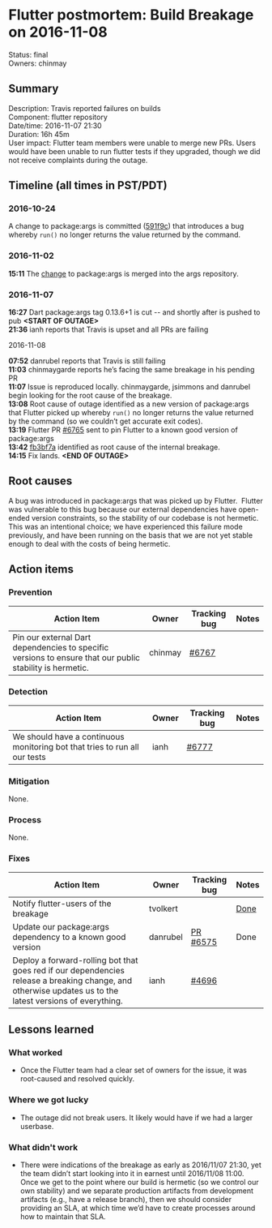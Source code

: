 # Flutter postmortem: Build Breakage on 2016-11-08

Status: final<br>
Owners: chinmay

## Summary

Description: Travis reported failures on builds<br>
Component: flutter repository<br>
Date/time: 2016-11-07 21:30<br>
Duration: 16h 45m<br>
User impact: Flutter team members were unable to merge new PRs. Users would have been unable to run flutter tests if they upgraded, though we did not receive complaints during the outage.

## Timeline (all times in PST/PDT)

### 2016-10-24

A change to package:args is committed ([591f9c](https://github.com/dart-lang/args/pull/55/commits/08b1b5301de1aa3f18dedf9343ea637a58591f9c)) that introduces a bug whereby `run()` no longer returns the value returned by the command.

### 2016-11-02

**15:11** The [change](https://github.com/dart-lang/args/pull/55) to package:args is merged into the args repository.

### 2016-11-07

**16:27** Dart package:args tag 0.13.6+1 is cut -- and shortly after is pushed to pub **&lt;START OF OUTAGE&gt;**<br>
**21:36** ianh reports that Travis is upset and all PRs are failing

2016-11-08

**07:52** danrubel reports that Travis is still failing<br>
**11:03** chinmaygarde reports he’s facing the same breakage in his pending PR<br>
**11:07** Issue is reproduced locally. chinmaygarde, jsimmons and danrubel begin looking for the root cause of the breakage.<br>
**13:08** Root cause of outage identified as a new version of package:args that Flutter picked up whereby `run()` no longer returns the value returned by the command (so we couldn’t get accurate exit codes).<br>
**13:19** Flutter PR [#6765](https://github.com/flutter/flutter/pull/6765) sent to pin Flutter to a known good version of package:args<br>
**13:42** [fb3bf7a](https://github.com/flutter/flutter/commit/fb3bf7a9d776c81651e3d65268d02ef97a259e1c) identified as root cause of the internal breakage.<br>
**14:15** Fix lands. **&lt;END OF OUTAGE&gt;**

## Root causes

A bug was introduced in package:args that was picked up by Flutter.  Flutter was vulnerable to this bug because our external dependencies have open-ended version constraints, so the stability of our codebase is not hermetic. This was an intentional choice; we have experienced this failure mode previously, and have been running on the basis that we are not yet stable enough to deal with the costs of being hermetic.

## Action items

### Prevention

| Action Item | Owner | Tracking bug | Notes |
|-------------|-------|--------------|-------|
| Pin our external Dart dependencies to specific versions to ensure that our public stability is hermetic. | chinmay | [#6767](https://github.com/flutter/flutter/issues/6767) | |

### Detection

| Action Item | Owner | Tracking bug | Notes |
|-------------|-------|--------------|-------|
| We should have a continuous monitoring bot that tries to run all our tests | ianh | [#6777](https://github.com/flutter/flutter/issues/6777) | |

### Mitigation

None.

### Process

None.

### Fixes

| Action Item | Owner | Tracking bug | Notes |
|-------------|-------|--------------|-------|
| Notify flutter-users of the breakage | tvolkert | | [Done](https://groups.google.com/a/google.com/forum/#!topic/flutter-users/WThobH6tK9A) |
| Update our package:args dependency to a known good version | danrubel | [PR #6575](https://github.com/flutter/flutter/pull/6765) | Done |
| Deploy a forward-rolling bot that goes red if our dependencies release a breaking change, and otherwise updates us to the latest versions of everything. | ianh | [#4696](https://github.com/flutter/flutter/issues/4696) | |

## Lessons learned

### What worked

* Once the Flutter team had a clear set of owners for the issue, it was root-caused and resolved quickly.

### Where we got lucky

* The outage did not break users. It likely would have if we had a larger userbase.

### What didn't work

* There were indications of the breakage as early as 2016/11/07 21:30, yet the team didn’t start looking into it in earnest until 2016/11/08 11:00. Once we get to the point where our build is hermetic (so we control our own stability) and we separate production artifacts from development artifacts (e.g., have a release branch), then we should consider providing an SLA, at which time we’d have to create processes around how to maintain that SLA. 
